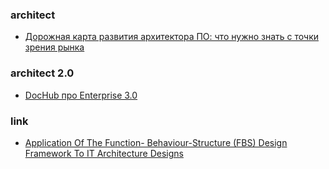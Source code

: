 ### architect
- [Дорожная карта развития архитектора ПО: что нужно знать с точки зрения рынка](https://habr.com/ru/companies/ibs/articles/927886/)

### architect 2.0
- [DocHub про Enterprise 3.0](https://habr.com/ru/articles/771608/) 

### link
- [Application Of The Function- Behaviour-Structure (FBS) Design Framework To IT Architecture Designs](https://www.researchgate.net/publication/392945977_Application_Of_The_Function-_Behaviour-Structure_FBS_Design_Framework_To_IT_Architecture_Designs)
